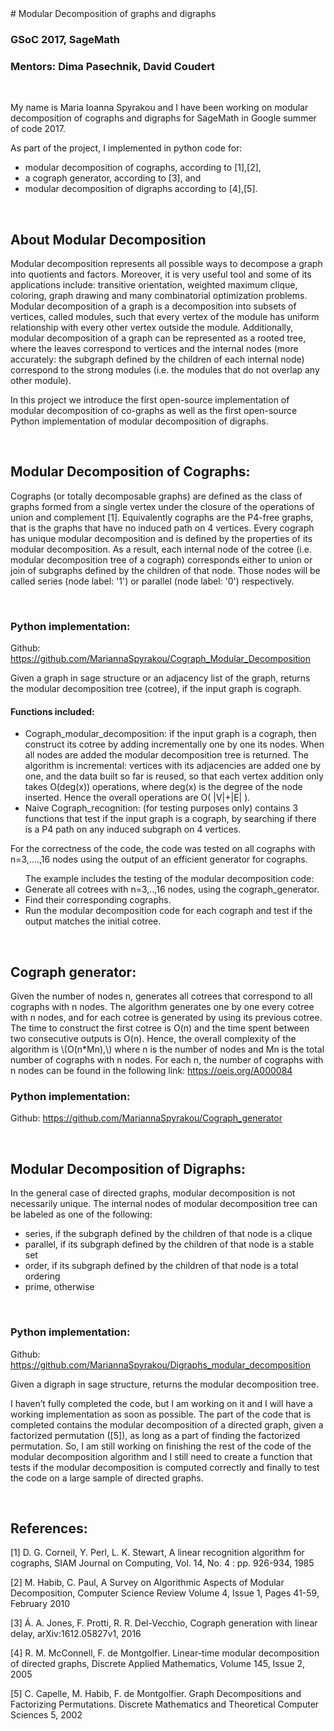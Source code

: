 <head>
    <script type="text/javascript"
            src="https://cdn.mathjax.org/mathjax/latest/MathJax.js?config=TeX-AMS-MML_HTMLorMML">
    </script>
</head>
# Modular Decomposition of graphs and digraphs

### GSoC 2017,  SageMath

### Mentors: Dima Pasechnik, David Coudert

<br>

My name is Maria Ioanna Spyrakou and I have been working on modular decomposition of cographs and digraphs for SageMath in Google summer of code 2017. 

As part of the project, I implemented in python code for:
<ul> 
  <li> modular decomposition of cographs, according to [1],[2],  </li>
  <li> a cograph generator, according to [3], and </li>
  <li>modular decomposition of digraphs according to [4],[5]. </li>
</ul>  
     
<br>     
     
## About Modular Decomposition
Modular decomposition represents all possible ways to decompose a graph into quotients and factors. Moreover, it is very useful tool and some of its applications include: transitive orientation, weighted maximum clique, coloring, graph drawing and many combinatorial optimization problems. Modular decomposition of a graph is a decomposition into subsets of vertices, called modules, such that every vertex of the module has uniform relationship with every other vertex outside the module. Additionally, modular decomposition of a graph can be represented as a rooted tree, where the leaves correspond to vertices and the internal nodes (more accurately: the subgraph defined by the children of each internal node) correspond to the strong modules (i.e. the modules that do not overlap any other module).  

In this project we introduce the first open-source implementation of modular decomposition of co-graphs as well as the first open-source Python implementation of modular decomposition of digraphs. 

<br>

## Modular Decomposition of Cographs:

Cographs (or totally decomposable graphs) are defined as the class of graphs formed from a single vertex under the closure of the operations of union and complement [1]. Equivalently cographs are the P4-free graphs, that is the graphs that have no induced path on 4 vertices. 
Every cograph has unique modular decomposition and  is defined by the properties of its modular decomposition. As a result, each internal node of the cotree (i.e. modular decomposition tree of a cograph) corresponds either to union or join of subgraphs defined by the children of that node. Those nodes will be called series (node label: '1') or parallel (node label: '0') respectively. 

<br>

### Python implementation:

Github: https://github.com/MariannaSpyrakou/Cograph_Modular_Decomposition

Given a graph in sage structure or an adjacency list of the graph, returns the modular decomposition tree (cotree), if the input graph is cograph. 

#### Functions included:
<ul>
    <li> Cograph_modular_decomposition: if the input graph is a cograph, then construct its cotree by adding incrementally one by one its nodes. When all nodes are added the modular decomposition tree is returned. The algorithm is incremental: vertices with its adjacencies are added one by one, and the data built so far is reused, so that each vertex addition only takes O(deg(x)) operations, where deg(x) is the degree of the node inserted. Hence the overall operations are O( |V|+|E| ).  </li>
    <li> Naive Cograph_recognition: (for testing purposes only) contains 3 functions that test if the input graph is a cograph, by searching if there is a P4 path on any induced subgraph on 4 vertices.</li>
</ul>

For the correctness of the code, the code was tested on all cographs with n=3,....,16 nodes using the output of an efficient generator for cographs.

<ul>
The example includes the testing of the modular decomposition code: 
<li>Generate all cotrees with n=3,..,16 nodes, using the cograph_generator.</li>
<li>Find their corresponding cographs.</li>
<li>Run the modular decomposition code for each cograph and test if the output matches the initial cotree. </li>
</ul>

<br>

## Cograph generator:
Given the number of nodes n, generates all cotrees that correspond to all cographs with n nodes. The algorithm generates one by one every cotree with n nodes, and for each cotree is generated by using its previous cotree. The time to construct the first cotree is O(n) and the time spent between two consecutive outputs is O(n). Hence, the overall complexity of the algorithm is \\(O(n*Mn),\\) where n is the number of nodes and Mn is the total number of cographs with n nodes.  For each n, the number of cographs with n nodes can be found  in the following link: https://oeis.org/A000084

### Python implementation:

Github: https://github.com/MariannaSpyrakou/Cograph_generator

<br>

## Modular Decomposition of Digraphs: 

In the general case of directed graphs, modular decomposition is not necessarily unique. The internal nodes of modular decomposition tree can be labeled as one of the following: 
<ul>
<li>series, if the subgraph defined by the children of that node is a clique </li>
<li>parallel, if its subgraph defined by the children of that node  is a stable set </li>
<li>order, if its subgraph defined by the children of that node is a total ordering </li>
<li>prime, otherwise </li>
</ul>

<br>

### Python implementation:
Github: https://github.com/MariannaSpyrakou/Digraphs_modular_decomposition

Given a digraph in sage structure, returns the modular decomposition tree.

I haven’t fully completed the code, but I am working on it and I will have a working implementation as soon as possible. The part of the code that is completed contains the modular decomposition of a directed graph, given a factorized permutation ([5]), as long as a part of finding the factorized permutation. So, I am still working on finishing the rest of the code of the modular decomposition algorithm and I still need to create a function that tests if the modular decomposition is computed correctly and finally to test the code on a large sample of directed graphs. 

<br>

## References:

[1] D. G. Corneil, Y. Perl, L. K. Stewart, A linear recognition algorithm for cographs, SIAM Journal on Computing, Vol. 14, No. 4 : pp. 926-934, 1985

[2] M. Habib, C. Paul, A Survey on Algorithmic Aspects of
Modular Decomposition, Computer Science Review Volume 4, Issue 1, Pages 41-59, February 2010

[3] Á. A. Jones, F. Protti, R. R. Del-Vecchio, Cograph generation with linear delay, arXiv:1612.05827v1, 2016

[4] R. M. McConnell, F. de Montgolfier. Linear-time modular decomposition of directed graphs, Discrete Applied Mathematics, Volume 145, Issue 2, 2005

[5] C. Capelle, M. Habib, F. de Montgolfier. Graph Decompositions and Factorizing Permutations. Discrete Mathematics and Theoretical Computer Sciences 5, 2002


<br>
